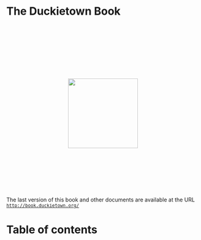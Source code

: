 
<h1 notoc nonumber id='booktitle'>The Duckietown Book</h1>

<p style='text-align:center'>
    <img src='logo.png' style='height:auto; width: 13em; margin-top: 10em; margin-bottom:8em;'/>
</p>

<p>
    The last version of this book and other documents are available at the URL
    <br/>
    <a style='font-size:smaller; font-family: monospace;' href="http://book.duckietown.org/master/duckiebook/index.html">
        http://book.duckietown.org/
    </a>
</p>

<h1 notoc="1" nonumber="1" id='toc-heading'>Table of contents</h1>

<!-- place toc here -->
<div id='toc'></div>
<style>
    ul.toc { font-size: smaller; }
    ul.toc, ul.toc ul { list-style-type: none; }
</style>
